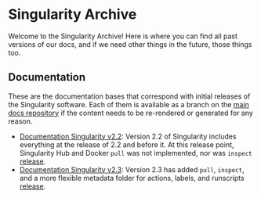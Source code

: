 # Singularity Archive

Welcome to the Singularity Archive! Here is where you can find all past versions of our docs, and if we need other things in the future, those things too.

## Documentation
These are the documentation bases that correspond with initial releases of the Singularity software. Each of them is available as a branch on the [main docs repository](https://www.github.com/singularityware/singularityware.github.io) if the content needs to be re-rendered or generated for any reason.

 - [Documentation Singularity v2.2](docs/v2-2): Version 2.2 of Singularity includes everything at the release of 2.2 and before it. At this release point, Singularity Hub and Docker `pull` was not implemented, nor was `inspect` [release](https://github.com/singularityware/singularityware.github.io/releases/tag/2.2).
 - [Documentation Singularity v2.3](docs/v2-3): Version 2.3 has added `pull`, `inspect`, and a more flexible metadata folder for actions, labels, and runscripts [release](https://github.com/singularityware/singularityware.github.io/releases/tag/2.3).
